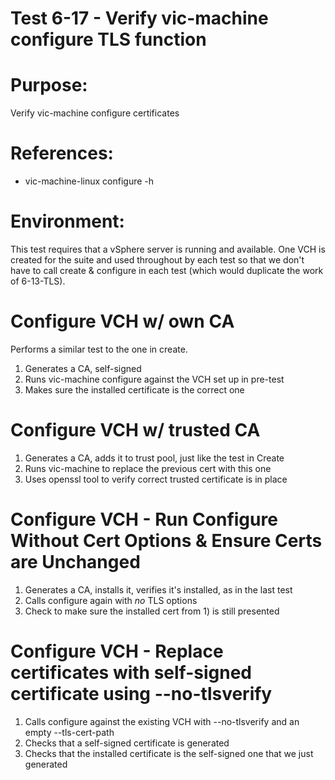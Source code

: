 Test 6-17 - Verify vic-machine configure TLS function
=======

# Purpose:
Verify vic-machine configure certificates

# References:
* vic-machine-linux configure -h

# Environment:
This test requires that a vSphere server is running and available. One VCH is created for the suite and used throughout by each test so that we don't have to call create & configure in each test (which would duplicate the work of 6-13-TLS).

Configure VCH w/ own CA
===
Performs a similar test to the one in create.
1) Generates a CA, self-signed
2) Runs vic-machine configure against the VCH set up in pre-test
3) Makes sure the installed certificate is the correct one

Configure VCH w/ trusted CA
===
1) Generates a CA, adds it to trust pool, just like the test in Create
2) Runs vic-machine to replace the previous cert with this one
3) Uses openssl tool to verify correct trusted certificate is in place


Configure VCH - Run Configure Without Cert Options & Ensure Certs are Unchanged
===
1) Generates a CA, installs it, verifies it's installed, as in the last test
2) Calls configure again with *no* TLS options
3) Check to make sure the installed cert from 1) is still presented


Configure VCH - Replace certificates with self-signed certificate using --no-tlsverify
===
1) Calls configure against the existing VCH with --no-tlsverify and an empty --tls-cert-path
2) Checks that a self-signed certificate is generated
3) Checks that the installed certificate is the self-signed one that we just generated
